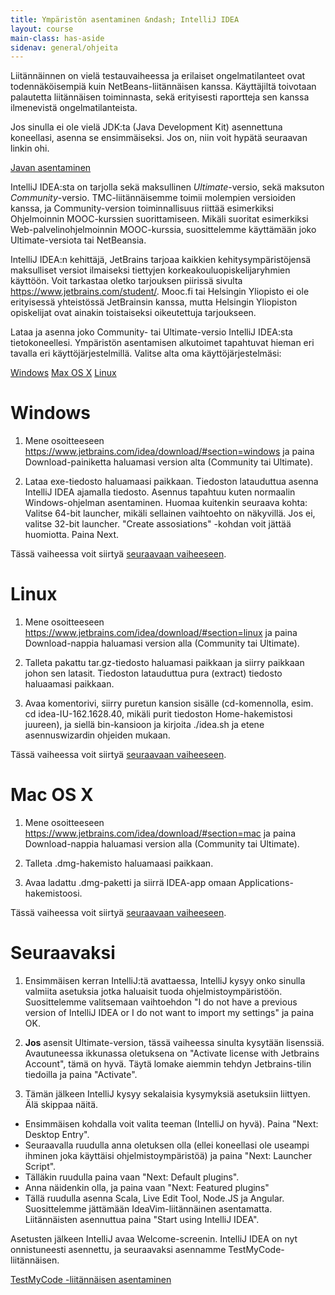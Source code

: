 ```yaml
---
title: Ympäristön asentaminen &ndash; IntelliJ IDEA
layout: course
main-class: has-aside
sidenav: general/ohjeita
---
```


<div class="warning">
  <p>Liitännäinnen on vielä testauvaiheessa ja erilaiset ongelmatilanteet ovat todennäköisempiä kuin NetBeans-liitännäisen kanssa. Käyttäjiltä toivotaan palautetta liitännäisen toiminnasta, sekä erityisesti raportteja sen kanssa ilmenevistä ongelmatilanteista.</p>
</div>



Jos sinulla ei ole vielä JDK:ta (Java Development Kit) asennettuna koneellasi, asenna se ensimmäiseksi. Jos on, niin voit hypätä seuraavan linkin ohi.

<div class="actions">
    <a class="action" href="/courses/general/ohjelmointi/asentaminen/intellij/java">Javan asentaminen</a>
</div>

IntelliJ IDEA:sta on tarjolla sekä maksullinen *Ultimate*-versio, sekä maksuton *Community*-versio. TMC-liitännäisemme toimii molempien versioiden kanssa, ja Community-version toiminnallisuus riittää esimerkiksi Ohjelmoinnin MOOC-kurssien suorittamiseen. Mikäli suoritat esimerkiksi Web-palvelinohjelmoinnin MOOC-kurssia, suosittelemme käyttämään joko Ultimate-versiota tai NetBeansia.

IntelliJ IDEA:n kehittäjä, JetBrains tarjoaa kaikkien kehitysympäristöjensä maksulliset versiot ilmaiseksi tiettyjen korkeakouluopiskelijaryhmien käyttöön. Voit tarkastaa oletko tarjouksen piirissä sivulta <a href="https://www.jetbrains.com/student/" target="_blank">https://www.jetbrains.com/student/</a>. Mooc.fi tai Helsingin Yliopisto ei ole erityisessä yhteistössä JetBrainsin kanssa, mutta Helsingin Yliopiston opiskelijat ovat ainakin toistaiseksi oikeutettuja tarjoukseen.

Lataa ja asenna joko Community- tai Ultimate-versio IntelliJ IDEA:sta tietokoneellesi. Ympäristön asentamisen alkutoimet tapahtuvat hieman eri tavalla eri käyttöjärjestelmillä. Valitse alta oma käyttöjärjestelmäsi:

<div class="actions">
    <a class="action" href="#windows">Windows</a>
    <a class="action" href="#mac-os-x">Max OS X</a>
    <a class="action" href="#linux">Linux</a>
</div>

# Windows

1. Mene osoitteeseen <https://www.jetbrains.com/idea/download/#section=windows> ja paina Download-painiketta haluamasi version alta (Community tai Ultimate).

2. Lataa exe-tiedosto haluamaasi paikkaan. Tiedoston latauduttua asenna IntelliJ IDEA ajamalla tiedosto. Asennus tapahtuu kuten normaalin Windows-ohjelman asentaminen. Huomaa kuitenkin seuraava kohta: Valitse 64-bit launcher, mikäli sellainen vaihtoehto on näkyvillä. Jos ei, valitse 32-bit launcher. "Create assosiations" -kohdan voit jättää huomiotta. Paina Next.

Tässä vaiheessa voit siirtyä [seuraavaan vaiheeseen](#seuraavaksi).

# Linux

1. Mene osoitteeseen <https://www.jetbrains.com/idea/download/#section=linux> ja paina Download-nappia haluamasi version alla (Community tai Ultimate).

2. Talleta pakattu tar.gz-tiedosto haluamasi paikkaan ja siirry paikkaan johon sen latasit. Tiedoston latauduttua pura (extract) tiedosto haluaamasi paikkaan.

3. Avaa komentorivi, siirry puretun kansion sisälle (cd-komennolla, esim. cd idea-IU-162.1628.40, mikäli purit tiedoston Home-hakemistosi juureen), ja siellä bin-kansioon ja kirjoita ./idea.sh ja etene asennuswizardin ohjeiden mukaan.

Tässä vaiheessa voit siirtyä [seuraavaan vaiheeseen](#seuraavaksi).

# Mac OS X

1. Mene osoitteeseen <https://www.jetbrains.com/idea/download/#section=mac> ja paina Download-nappia haluamasi version alla (Community tai Ultimate).

2. Talleta .dmg-hakemisto haluamaasi paikkaan.

3. Avaa ladattu .dmg-paketti ja siirrä IDEA-app omaan Applications-hakemistoosi.

Tässä vaiheessa voit siirtyä [seuraavaan vaiheeseen](#seuraavaksi).

# Seuraavaksi

1. Ensimmäisen kerran IntelliJ:tä avattaessa, IntelliJ kysyy onko sinulla valmiita asetuksia jotka haluaisit tuoda ohjelmistoympäristöön. Suosittelemme valitsemaan vaihtoehdon "I do not have a previous version of IntelliJ IDEA or I do not want to import my settings" ja paina OK.

2. **Jos** asensit Ultimate-version, tässä vaiheessa sinulta kysytään lisenssiä. Avautuneessa ikkunassa oletuksena on "Activate license with Jetbrains Account", tämä on hyvä. Täytä lomake aiemmin tehdyn Jetbrains-tilin tiedoilla ja paina "Activate".

3. Tämän jälkeen IntelliJ kysyy sekalaisia kysymyksiä asetuksiin liittyen. Älä skippaa näitä.
- Ensimmäisen kohdalla voit valita teeman (IntelliJ on hyvä). Paina "Next: Desktop Entry".
- Seuraavalla ruudulla anna oletuksen olla (ellei koneellasi ole useampi ihminen joka käyttäisi ohjelmistoympäristöä) ja paina "Next: Launcher Script".
- Tälläkin ruudulla paina vaan "Next: Default plugins".
- Anna näidenkin olla, ja paina vaan "Next: Featured plugins"
- Tällä ruudulla asenna Scala, Live Edit Tool, Node.JS ja Angular. Suosittelemme jättämään IdeaVim-liitännäinen asentamatta. Liitännäisten asennuttua paina "Start using IntelliJ IDEA".

Asetusten jälkeen IntelliJ avaa Welcome-screenin. IntelliJ IDEA on nyt onnistuneesti asennettu, ja seuraavaksi asennamme TestMyCode-liitännäisen.

<div class="actions">
    <a class="action" href="/courses/general/ohjelmointi/asentaminen/intellij/tmc/">TestMyCode -liitännäisen asentaminen</a>
</div>
